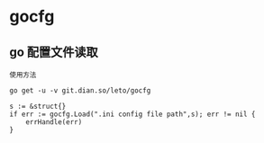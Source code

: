 # gocfg

## go  配置文件读取

    使用方法

    go get -u -v git.dian.so/leto/gocfg

    s := &struct{}
    if err := gocfg.Load(".ini config file path",s); err != nil {
        errHandle(err)
    }